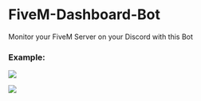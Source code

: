 # FiveM-Dashboard-Bot
Monitor your FiveM Server on your Discord with this Bot

### Example:

![](https://i.imgur.com/Vc6iQCO.png)

![](https://i.imgur.com/PkRN0mp.png)
